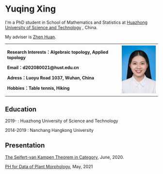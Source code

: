 # Yuqing Xing

I'm a PhD student in School of Mathematics and Statistics at [Huazhong University of Science and Technology](https://www.hust.edu.cn/) , China.

My adviser is [Zhen Huan](https://huanzhen84.github.io/zhenhuan/).


<table border="0">
  <tr>
    <td width="75%">
      <p><b>Research Interests：Algebraic topology, Applied topology </b></p>
      <p><b>Email：d202080021@hust.edu.cn</b></p>
      <p><b>Adress：Luoyu Road 1037, Wuhan, China</b></p>
      <p><b>Hobbies：Table tennis, Hiking</b></p>
    </td>
    <td width="25%">
      <img src="/personal photo.jpg" width="100%">     
    </td>
  </tr>
</table>

## Education

2019-     :  Huazhong University of Science and Technology

2014-2019 :  Nanchang Hangkong University

## Presentation
[The Seifert-van Kampen Theorem in Category](https://github.com/yubaba123/yuqing.github.io/blob/gh-pages/The%20Seifert-van%20Kampen%20Theorem%20in%20Category.pdf), June, 2020.

[PH for Data of Plant Morphology](https://github.com/yubaba123/yuqing.github.io/blob/gh-pages/Persistent%20Homology%20for%20Data%20of%20Plant%20Morphology.pdf), May, 2021
